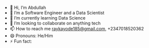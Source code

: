 - 👋 Hi, I’m Abdullah
- 👀 I’m a Software Engineer and a Data Scientist
- 🌱 I’m currently learning Data Science
- 💞️ I’m looking to collaborate on anything tech
- 📫 How to reach me raykayode185@gmail.com, +2347018520362
- 😄 Pronouns: He/Him
- ⚡ Fun fact: 

<!---
Silveray62/Silveray62 is a ✨ special ✨ repository because its `README.md` (this file) appears on your GitHub profile.
You can click the Preview link to take a look at your changes.
--->
